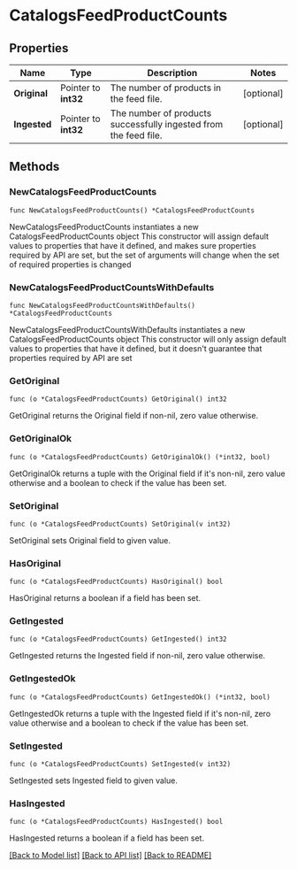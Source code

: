 # CatalogsFeedProductCounts

## Properties

Name | Type | Description | Notes
------------ | ------------- | ------------- | -------------
**Original** | Pointer to **int32** | The number of products in the feed file. | [optional] 
**Ingested** | Pointer to **int32** | The number of products successfully ingested from the feed file. | [optional] 

## Methods

### NewCatalogsFeedProductCounts

`func NewCatalogsFeedProductCounts() *CatalogsFeedProductCounts`

NewCatalogsFeedProductCounts instantiates a new CatalogsFeedProductCounts object
This constructor will assign default values to properties that have it defined,
and makes sure properties required by API are set, but the set of arguments
will change when the set of required properties is changed

### NewCatalogsFeedProductCountsWithDefaults

`func NewCatalogsFeedProductCountsWithDefaults() *CatalogsFeedProductCounts`

NewCatalogsFeedProductCountsWithDefaults instantiates a new CatalogsFeedProductCounts object
This constructor will only assign default values to properties that have it defined,
but it doesn't guarantee that properties required by API are set

### GetOriginal

`func (o *CatalogsFeedProductCounts) GetOriginal() int32`

GetOriginal returns the Original field if non-nil, zero value otherwise.

### GetOriginalOk

`func (o *CatalogsFeedProductCounts) GetOriginalOk() (*int32, bool)`

GetOriginalOk returns a tuple with the Original field if it's non-nil, zero value otherwise
and a boolean to check if the value has been set.

### SetOriginal

`func (o *CatalogsFeedProductCounts) SetOriginal(v int32)`

SetOriginal sets Original field to given value.

### HasOriginal

`func (o *CatalogsFeedProductCounts) HasOriginal() bool`

HasOriginal returns a boolean if a field has been set.

### GetIngested

`func (o *CatalogsFeedProductCounts) GetIngested() int32`

GetIngested returns the Ingested field if non-nil, zero value otherwise.

### GetIngestedOk

`func (o *CatalogsFeedProductCounts) GetIngestedOk() (*int32, bool)`

GetIngestedOk returns a tuple with the Ingested field if it's non-nil, zero value otherwise
and a boolean to check if the value has been set.

### SetIngested

`func (o *CatalogsFeedProductCounts) SetIngested(v int32)`

SetIngested sets Ingested field to given value.

### HasIngested

`func (o *CatalogsFeedProductCounts) HasIngested() bool`

HasIngested returns a boolean if a field has been set.


[[Back to Model list]](../README.md#documentation-for-models) [[Back to API list]](../README.md#documentation-for-api-endpoints) [[Back to README]](../README.md)


